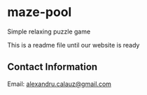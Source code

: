 # maze-pool
Simple relaxing puzzle game

This is a readme file until our website is ready

## Contact Information

Email: <alexandru.calauz@gmail.com>
